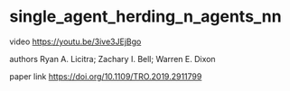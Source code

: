 # single_agent_herding_n_agents_nn

video https://youtu.be/3ive3JEjBgo

authors Ryan A. Licitra; Zachary I. Bell; Warren E. Dixon

paper link https://doi.org/10.1109/TRO.2019.2911799
